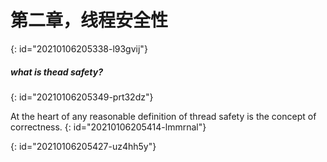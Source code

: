 # 第二章，线程安全性
{: id="20210106205338-l93gvij"}

##### what is thead safety?
{: id="20210106205349-prt32dz"}

At the heart of any reasonable definition of thread safety is the concept of
correctness.
{: id="20210106205414-lmmrnal"}

{: id="20210106205427-uz4hh5y"}
